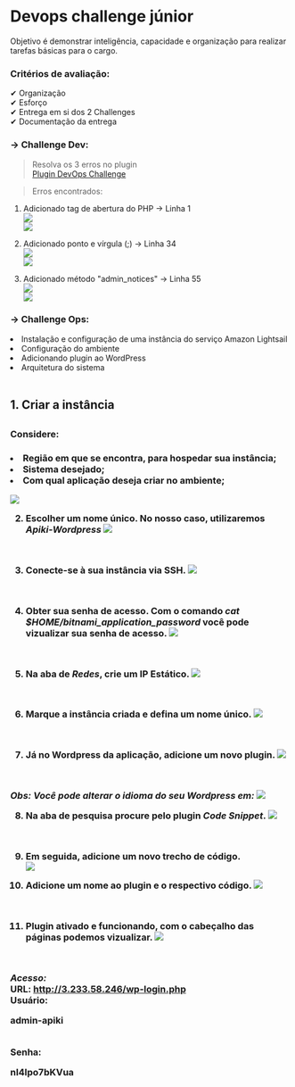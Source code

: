 # Devops challenge júnior

Objetivo é demonstrar inteligência, capacidade e organização para realizar tarefas básicas para o cargo.

### Critérios de avaliação:

✔ Organização <br>
✔ Esforço <br>
✔ Entrega em si dos 2 Challenges <br>
✔ Documentação da entrega <br>

### → Challenge Dev:
> Resolva os 3 erros no plugin<br>
[Plugin DevOps Challenge](devops_challenge.php)

> Erros encontrados:

1. Adicionado tag de abertura do PHP -> Linha 1<br>
![](./imgs/Erro1.png)<br>
![](./imgs/Correcao1.png)

2. Adicionado ponto e vírgula (;) -> Linha 34<br>
![](./imgs/Erro2.png)<br>
![](./imgs/Correcao2.png)<br>

3. Adicionado método "admin_notices" -> Linha 55<br>
![](./imgs/Erro3.png)<br>
![](./imgs/Correcao3.png)<br>


### → Challenge Ops:

<li>Instalação e configuração de uma instância do serviço Amazon Lightsail<br></li>
<li>Configuração do ambiente<br></li> 
<li>Adicionando plugin ao WordPress<br></li>
<li>Arquitetura do sistema<br></li><br> 

<h2>1. Criar a instância<h2>
<h3>Considere:<h3>
<li>Região em que se encontra, para hospedar sua instância;</li>
<li>Sistema desejado;</li>
<li>Com qual aplicação deseja criar no ambiente;</li>

![](./imgs/Passo1.png)
<br>

2. Escolher um nome único.
No nosso caso, utilizaremos *Apiki-Wordpress*
![](./imgs/Passo2.png)
<br>

3. Conecte-se à sua instância via SSH.
![](./imgs/Passo3.png)
<br>

4. Obter sua senha de acesso.
Com o comando *cat $HOME/bitnami_application_password* você pode vizualizar sua senha de acesso.
![](./imgs/Passo4.png)
<br>

5. Na aba de *Redes*, crie um IP Estático.
![](./imgs/Passo5.png)
<br>

6. Marque a instância criada e defina um nome único.
![](./imgs/Passo6.png)
<br>

7. Já no Wordpress da aplicação, adicione um novo plugin.
![](./imgs/Passo7.png)
<br>

*Obs: Você pode alterar o idioma do seu Wordpress em:*
![](./imgs/Passo7.1.png)
<br>

8. Na aba de pesquisa procure pelo plugin *Code Snippet*.
![](./imgs/Passo8.png)
<br>

9. Em seguida, adicione um novo trecho de código.<br>
![](./imgs/Passo9.png)

10. Adicione um nome ao plugin e o respectivo código.
![](./imgs/Passo10.png)
<br>

11. Plugin ativado e funcionando, com o cabeçalho das páginas podemos vizualizar.
![](./imgs/Passo11.png)
<br>

*Acesso:*<br>
URL: http://3.233.58.246/wp-login.php<br>
Usuário: <p>admin-apiki<p><br>
Senha: <p>nI4lpo7bKVua<p><br>
